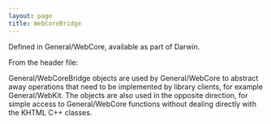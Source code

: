 ```yaml
---
layout: page
title: WebCoreBridge
---
```


Defined in General/WebCore, available as part of Darwin.

From the header file:

General/WebCoreBridge objects are used by General/WebCore to abstract away operations that need
to be implemented by library clients, for example General/WebKit. The objects are also
used in the opposite direction, for simple access to General/WebCore functions without dealing
directly with the KHTML C++ classes.
